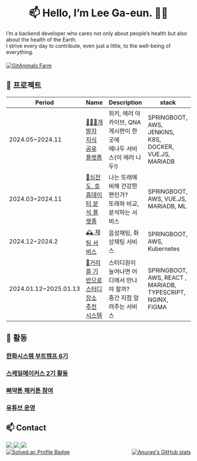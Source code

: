 <h1 align="center">📫 Hello, I’m Lee Ga-eun. 🌿🍀</h1>
I’m a backend developer who cares not only about people’s health but also about the health of the Earth. <br>
I strive every day to contribute, even just a little, to the well-being of everything.
<p align="center" style="font-size: 20px;">
</p>



<a href="https://github.com/devxb/gitanimals">
  <img src="https://render.gitanimals.org/farms/dlrkdms125" alt="GitAnimals Farm" />
</a>
<br>



## 🔧 프로젝트

| Period         | Name                                           | Description                            | stack    |
| ------ | --------------------------------------- |------------------------------------------------| -----|
| 2024.05~2024.11 |  [👩🏻‍💻개발자 지식 공유 플랫폼](https://github.com/beyond-sw-camp/be06-fin-SENAGAE-Enadu)        | 위키, 에러 아카이브, QNA 게시판이 한 곳에 <br> 에나두 서비스(이 에러 나두!) | SPRINGBOOT, AWS, JENKINS, K8S, DOCKER, VUE.JS, MARIADB     |
| 2024.03~2024.11 |  [🌿심전도, 호흡데이터 분석 플랫폼](https://github.com/dlrkdms125/health-project)       | 나는 또래에 비해 건강한 편인가? <br> 또래와 비교, 분석하는 서비스 |  SPRINGBOOT, AWS, VUE.JS, MARIADB, ML   |
| 2024.12~2024.2 |  [🕰️ 채팅 서비스](https://github.com/orgs/ChatFlowProject/repositories)       | 음성채팅, 화상채팅 서비스 |  SPRINGBOOT, AWS, Kubernetes |
| 2024.01.12~2025.01.13 |  [🐥거리를 기반으로 스터디 장소 추천 시스템](https://github.com/chickHackathon/Backend) | 스터디원이 늘어나면 어디에서 만나야 할까? <br> 중간 지점 알려주는 서비스 |  SPRINGBOOT, AWS, REACT , MARIADB, TYPESCRIPT, NGINX, FIGMA   |


## 🔧 활동
### [한화시스템 부트캠프 6기](https://blog.naver.com/swcamp-hanwha/223684422203)

### [스케일메이커스 2기 활동](https://slashpage.com/scalemakers/d367nxm34vkwv2j98pv1)

### [삐약톤 해커톤 참여](https://velog.io/@mangoade100g/%ED%95%B4%EC%BB%A4%ED%86%A4%EC%82%90%EC%95%BD%ED%86%A4-%EC%B0%B8%EC%97%AC-%ED%9A%8C%EA%B3%A0)

### [유튜브 운영](https://www.youtube.com/@%EC%9D%B4%EA%B0%80%EC%9D%80-k6g)



## 📫 Contact
<a href="https://velog.io/@mangoade100g/posts">
  <img src="https://img.shields.io/badge/Velog-1EBC8F?style=for-the-badge&logo=velog&logoColor=white" />
</a>
<a href="mailto:somethingisnothing125@gmail.com">
  <img src="https://img.shields.io/badge/somethingisnothing125@gmail.com-D14836?style=for-the-badge&logo=gmail&logoColor=white" />
</a>
<a href="https://www.youtube.com/@%EC%9D%B4%EA%B0%80%EC%9D%80-k6g">
  <img src="https://img.shields.io/badge/YouTube-FF0000?style=for-the-badge&logo=youtube&logoColor=white" />
</a>


<div style="display: flex; justify-content: space-between; align-items: center;">
  <a href="https://solved.ac/mangoade100g/">
    <img src="http://mazassumnida.wtf/api/v2/generate_badge?boj=mangoade100g" alt="Solved.ac Profile Badge" />
  </a>
  <a href="https://github.com/dlrkdms125/github-readme-stats">
    <img src="https://github-readme-stats.vercel.app/api?username=dlrkdms125" alt="Anurag's GitHub stats" />
  </a>
</div>




<!--
**dlrkdms125/dlrkdms125** is a ✨ _special_ ✨ repository because its `README.md` (this file) appears on your GitHub profile.
<div style="display: flex; align-items: flex-start;"><img src="https://techstack-generator.vercel.app/github-icon.svg" alt="icon" width="65" height="65" /></div>
<div style="display: flex; align-items: flex-start;"><img src="https://techstack-generator.vercel.app/docker-icon.svg" alt="icon" width="65" height="65" /></div>🍀🍀🍀
<div style="display: flex; align-items: flex-start;"><img src="https://techstack-generator.vercel.app/nginx-icon.svg" alt="icon" width="65" height="65" /></div>
<div style="display: flex; align-items: flex-start;"><img src="https://techstack-generator.vercel.app/java-icon.svg" alt="icon" width="65" height="65" /></div>
<div style="display: flex; align-items: flex-start;"><img src="https://techstack-generator.vercel.app/js-icon.svg" alt="icon" width="65" height="65" /></div>
Here are some ideas to get you started:

- 🔭 I’m currently working on ...
- 🌱 I’m currently learning ...
- 👯 I’m looking to collaborate on ...
- 🤔 I’m looking for help with ...
- 💬 Ask me about ...
- 📫 How to reach me: ...
- 😄 Pronouns: ...
- ⚡ Fun fact: ...
-->
